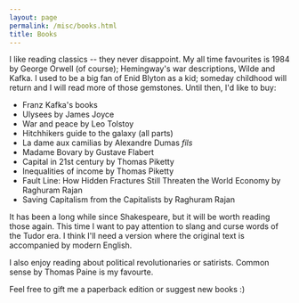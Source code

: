 ```yaml
---
layout: page
permalink: /misc/books.html
title: Books
---
```


I like reading classics -- they never disappoint. My all time favourites is 1984 by George Orwell (of course); Hemingway's war descriptions, Wilde and Kafka. I used to be a big fan of Enid Blyton as a kid; someday childhood will return and I will read more of those gemstones. Until then, I'd like to buy:

- Franz Kafka's books
- Ulysees by James Joyce
- War and peace by Leo Tolstoy
- Hitchhikers guide to the galaxy (all parts)
- La dame aux camilias by Alexandre Dumas *fils*
- Madame Bovary by Gustave Flabert
- Capital in 21st century by Thomas Piketty
- Inequalities of income by Thomas Piketty
- Fault Line: How Hidden Fractures Still Threaten the World Economy by Raghuram Rajan
- Saving Capitalism from the Capitalists by Raghuram Rajan

It has been a long while since Shakespeare, but it will be worth reading those again. This time I want to pay attention to slang and curse words of the Tudor era. I think I'll need a version where the original text is accompanied by modern English.

I also enjoy reading about political revolutionaries or satirists. Common sense by Thomas Paine is my favourte.

Feel free to gift me a paperback edition or suggest new books :)
